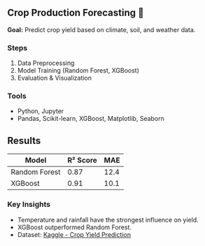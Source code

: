 ## Crop Production Forecasting 🌾

**Goal:** Predict crop yield based on climate, soil, and weather data.

### Steps
1. Data Preprocessing
2. Model Training (Random Forest, XGBoost)
3. Evaluation & Visualization

### Tools
- Python, Jupyter
- Pandas, Scikit-learn, XGBoost, Matplotlib, Seaborn

## Results
| Model          | R² Score | MAE  |
|----------------|----------|------|
| Random Forest  | 0.87     | 12.4 |
| XGBoost        | 0.91     | 10.1 |

### Key Insights
- Temperature and rainfall have the strongest influence on yield.
- XGBoost outperformed Random Forest.
- Dataset: [Kaggle - Crop Yield Prediction](https://www.kaggle.com/datasets/patelris/crop-yield-prediction-dataset)

